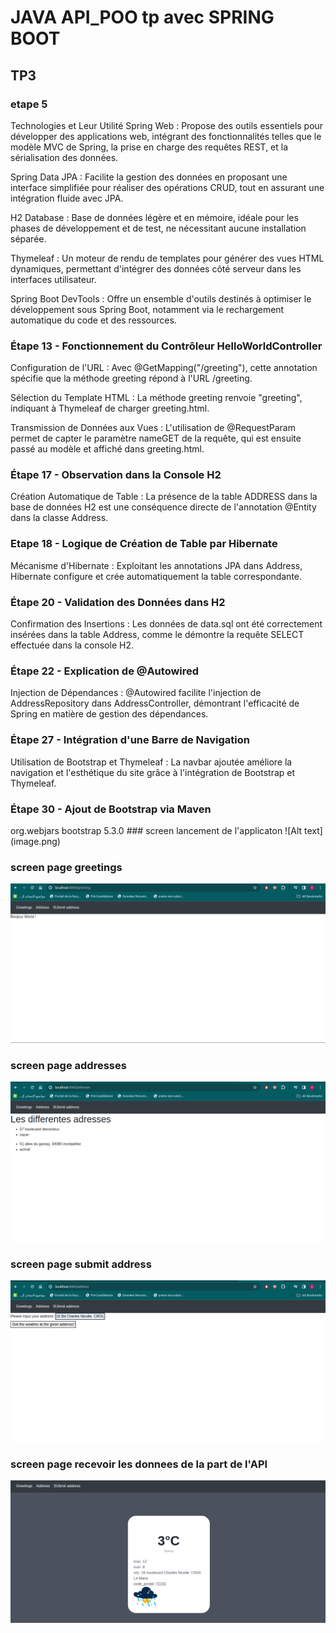 # JAVA API_POO tp avec SPRING BOOT 
## TP3
### etape 5

Technologies et Leur Utilité
Spring Web : Propose des outils essentiels pour développer des applications web, intégrant des fonctionnalités telles que le modèle MVC de Spring, la prise en charge des requêtes REST, et la sérialisation des données.

Spring Data JPA : Facilite la gestion des données en proposant une interface simplifiée pour réaliser des opérations CRUD, tout en assurant une intégration fluide avec JPA.

H2 Database : Base de données légère et en mémoire, idéale pour les phases de développement et de test, ne nécessitant aucune installation séparée.

Thymeleaf : Un moteur de rendu de templates pour générer des vues HTML dynamiques, permettant d'intégrer des données côté serveur dans les interfaces utilisateur.

Spring Boot DevTools : Offre un ensemble d'outils destinés à optimiser le développement sous Spring Boot, notamment via le rechargement automatique du code et des ressources.


### Étape 13 - Fonctionnement du Contrôleur HelloWorldController
Configuration de l'URL : Avec @GetMapping("/greeting"), cette annotation spécifie que la méthode greeting répond à l'URL /greeting.

Sélection du Template HTML : La méthode greeting renvoie "greeting", indiquant à Thymeleaf de charger greeting.html.

Transmission de Données aux Vues : L'utilisation de @RequestParam permet de capter le paramètre nameGET de la requête, qui est ensuite passé au modèle et affiché dans greeting.html.


### Étape 17 - Observation dans la Console H2
Création Automatique de Table : La présence de la table ADDRESS dans la base de données H2 est une conséquence directe de l'annotation @Entity dans la classe Address.

### Etape 18 - Logique de Création de Table par Hibernate
Mécanisme d'Hibernate : Exploitant les annotations JPA dans Address, Hibernate configure et crée automatiquement la table correspondante.


### Étape 20 - Validation des Données dans H2
Confirmation des Insertions : Les données de data.sql ont été correctement insérées dans la table Address, comme le démontre la requête SELECT effectuée dans la console H2.

### Étape 22 - Explication de @Autowired
Injection de Dépendances : @Autowired facilite l'injection de AddressRepository dans AddressController, démontrant l'efficacité de Spring en matière de gestion des dépendances.

### Étape 27 - Intégration d'une Barre de Navigation
Utilisation de Bootstrap et Thymeleaf : La navbar ajoutée améliore la navigation et l'esthétique du site grâce à l'intégration de Bootstrap et Thymeleaf.

### Étape 30 - Ajout de Bootstrap via Maven
<dependency>
<groupId>org.webjars</groupId>
<artifactId>bootstrap</artifactId>
<version>5.3.0</version> <!-- Adjust the version to the latest available -->
</dependency>
### screen lancement de l'applicaton
![Alt text](image.png)

### screen page greetings
![Alt text](image-1.png)

### screen page addresses
![Alt text](image-2.png)

### screen page submit address
![Alt text](image-3.png)

### screen page recevoir les donnees de la part de l'API
![Alt text](image-4.png)





